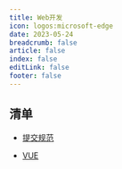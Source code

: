 ```yaml
---
title: Web开发
icon: logos:microsoft-edge
date: 2023-05-24
breadcrumb: false
article: false
index: false
editLink: false
footer: false
---
```


## 清单

- [提交规范](./lint.md)

- [VUE](./vue/README.md)
